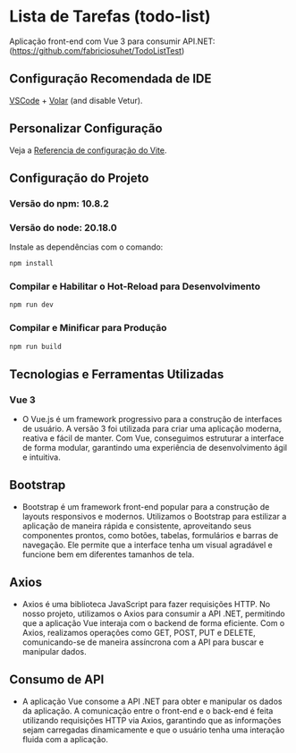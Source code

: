 # Lista de Tarefas (todo-list)

Aplicação front-end com Vue 3 para consumir API.NET: (https://github.com/fabriciosuhet/TodoListTest)

## Configuração Recomendada de IDE

[VSCode](https://code.visualstudio.com/) + [Volar](https://marketplace.visualstudio.com/items?itemName=Vue.volar) (and disable Vetur).

## Personalizar Configuração

Veja a [Referencia de configuração do Vite](https://vite.dev/config/).

## Configuração do Projeto

### Versão do npm: 10.8.2
### Versão do node: 20.18.0

Instale as dependências com o comando:

```sh
npm install
```

### Compilar e Habilitar o Hot-Reload para Desenvolvimento

```sh
npm run dev
```

### Compilar e Minificar para Produção

```sh
npm run build
```

## Tecnologias e Ferramentas Utilizadas
### Vue 3
 - O Vue.js é um framework progressivo para a construção de interfaces de usuário. A versão 3 foi utilizada para criar uma aplicação moderna, reativa e fácil de manter. Com Vue, conseguimos estruturar a interface de forma modular, garantindo uma experiência de desenvolvimento ágil e intuitiva.

## Bootstrap
 - Bootstrap é um framework front-end popular para a construção de layouts responsivos e modernos. Utilizamos o Bootstrap para estilizar a aplicação de maneira rápida e consistente, aproveitando seus componentes prontos, como botões, tabelas, formulários e barras de navegação. Ele permite que a interface tenha um visual agradável e funcione bem em diferentes tamanhos de tela.

## Axios
 - Axios é uma biblioteca JavaScript para fazer requisições HTTP. No nosso projeto, utilizamos o Axios para consumir a API .NET, permitindo que a aplicação Vue interaja com o backend de forma eficiente. Com o Axios, realizamos operações como GET, POST, PUT e DELETE, comunicando-se de maneira assíncrona com a API para buscar e manipular dados.

## Consumo de API
 - A aplicação Vue consome a API .NET para obter e manipular os dados da aplicação. A comunicação entre o front-end e o back-end é feita utilizando requisições HTTP via Axios, garantindo que as informações sejam carregadas dinamicamente e que o usuário tenha uma interação fluida com a aplicação.


